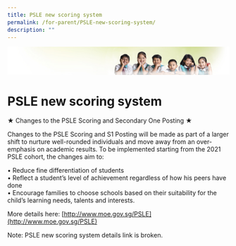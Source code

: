 ```yaml
---
title: PSLE new scoring system
permalink: /for-parent/PSLE-new-scoring-system/
description: ""
---
```

![](/images/Banner.jpg)

PSLE new scoring system
=======================

★ Changes to the PSLE Scoring and Secondary One Posting ★

Changes to the PSLE Scoring and S1 Posting will be made as part of a larger shift to nurture well-rounded individuals and move away from an over-emphasis on academic results. To be implemented starting from the 2021 PSLE cohort, the changes aim to:

• Reduce fine differentiation of students  
• Reflect a student’s level of achievement regardless of how his peers have done  
• Encourage families to choose schools based on their suitability for the child’s learning needs, talents and interests.

  

More details here: [http://www.moe.gov.sg/PSLE](http://www.moe.gov.sg/PSLE)

Note: PSLE new scoring system details link is broken. 